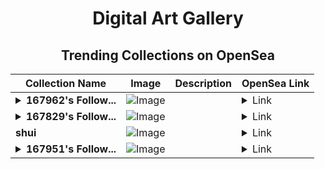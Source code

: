 <div align="center">

# Digital Art Gallery

## Trending Collections on OpenSea

| Collection Name                       | Image                                                                                     | Description                       | OpenSea Link                                                                                          |
|---------------------------------------|-------------------------------------------------------------------------------------------|-----------------------------------|--------------------------------------------------------------------------------------------------------|
| **<details><summary>167962's Follow...</summary>167962's Follower</details>** | ![Image](https://i.seadn.io/s/raw/files/19f9f090920392cc3650cbdf4361755b.png?w=500&auto=format?w=200&auto=format) |  | <details><summary>Link</summary>[167962's Follower](https://opensea.io/collection/167962-s-follower)</details> |
| **<details><summary>167829's Follow...</summary>167829's Follower</details>** | ![Image](https://i.seadn.io/s/raw/files/19f9f090920392cc3650cbdf4361755b.png?w=500&auto=format?w=200&auto=format) |  | <details><summary>Link</summary>[167829's Follower](https://opensea.io/collection/167829-s-follower)</details> |
| **shui** | ![Image](https://i.seadn.io/s/raw/files/c58ac39b356338961079d48592b4adec.png?w=500&auto=format?w=200&auto=format) |  | <details><summary>Link</summary>[shui](https://opensea.io/collection/shui-7)</details> |
| **<details><summary>167951's Follow...</summary>167951's Follower</details>** | ![Image](https://i.seadn.io/s/raw/files/19f9f090920392cc3650cbdf4361755b.png?w=500&auto=format?w=200&auto=format) |  | <details><summary>Link</summary>[167951's Follower](https://opensea.io/collection/167951-s-follower)</details> |

</div>